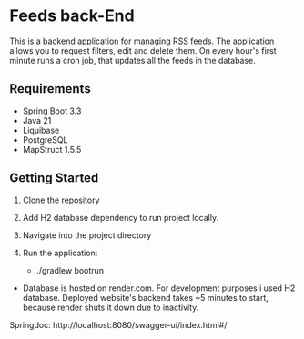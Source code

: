 # Feeds back-End

This is a backend application for managing RSS feeds. The application allows you to request filters,
edit and delete them. On every hour's first minute runs a cron job, that updates all the feeds in the database.

## Requirements

- Spring Boot 3.3
- Java 21
- Liquibase
- PostgreSQL
- MapStruct 1.5.5

## Getting Started

1. Clone the repository

2. Add H2 database dependency to run project locally.

3. Navigate into the project directory

4. Run the application:
    - ./gradlew bootrun

* Database is hosted on render.com. For development purposes i used H2 database.
Deployed website's backend takes ~5 minutes to start, because render shuts it down due to inactivity.

Springdoc: http://localhost:8080/swagger-ui/index.html#/

